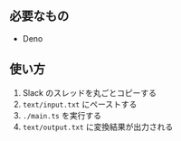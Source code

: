 ## 必要なもの

- Deno

## 使い方

1. Slack のスレッドを丸ごとコピーする
1. `text/input.txt` にペーストする
1. `./main.ts` を実行する
1. `text/output.txt` に変換結果が出力される
